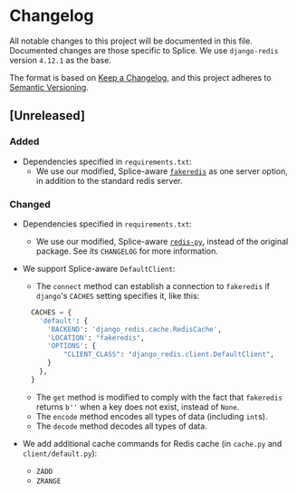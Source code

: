 # Changelog
All notable changes to this project will be documented in this file.
Documented changes are those specific to Splice. 
We use `django-redis` version `4.12.1` as the base.

The format is based on [Keep a Changelog](https://keepachangelog.com/en/1.0.0/),
and this project adheres to [Semantic Versioning](https://semver.org/spec/v2.0.0.html).

## [Unreleased]
### Added
- Dependencies specified in `requirements.txt`:
    - We use our modified, Splice-aware
      [`fakeredis`](https://github.com/michael-hahn/fakeredis) as 
      one server option, in addition to the standard redis server.
      

### Changed
- Dependencies specified in `requirements.txt`:
    - We use our modified, Splice-aware 
      [`redis-py`](https://github.com/michael-hahn/redis-py), instead of the
      original package. See its `CHANGELOG` for more information.
      
- We support Splice-aware `DefaultClient`:
    - The `connect` method can establish a connection to `fakeredis` if `django`'s
    `CACHES` setting specifies it, like this:
  ```python
    CACHES = {
      'default': {
        'BACKEND': 'django_redis.cache.RedisCache',
        'LOCATION': "fakeredis",
        'OPTIONS': {
            "CLIENT_CLASS": "django_redis.client.DefaultClient",
        }
      },
    }
  ```
  
    - The `get` method is modified to comply with the fact that `fakeredis`
      returns `b''` when a key does not exist, instead of `None`.
    - The `encode` method encodes all types of data (including `int`s).
    - The `decode` method decodes all types of data.
      
- We add additional cache commands for Redis cache (in `cache.py` and 
  `client/default.py`):
  - `ZADD`
  - `ZRANGE`